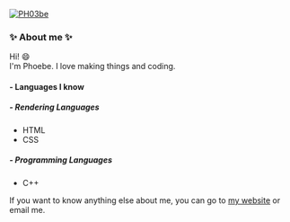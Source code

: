 
[![PH03be](https://avatars.githubusercontent.com/u/65205197?v=4)](https://phoebe-leong.github.io)

### :sparkles: About me :sparkles:
Hi! :smile:  
I'm Phoebe. I love making things and coding. 

#### - Languages I know
##### - Rendering Languages
- HTML
- CSS
##### - Programming Languages
- C++

If you want to know anything else about me, you can go to [my website](https://phoebe-leong.github.io) or email me.
